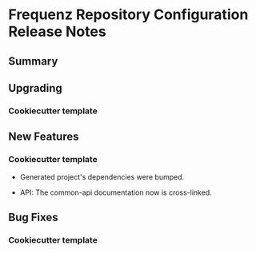 # Frequenz Repository Configuration Release Notes

## Summary

<!-- Here goes a general summary of what this release is about -->

## Upgrading

<!-- Here goes notes on how to upgrade from previous versions, including deprecations and what they should be replaced with -->

### Cookiecutter template

<!-- Here upgrade steps for cookiecutter specifically -->

## New Features

<!-- Here goes the main new features and examples or instructions on how to use them -->

### Cookiecutter template

- Generated project's dependencies were bumped.

- API: The common-api documentation now is cross-linked.

## Bug Fixes

<!-- Here goes notable bug fixes that are worth a special mention or explanation -->

### Cookiecutter template

<!-- Here bug fixes for cookiecutter specifically -->
